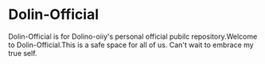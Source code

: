 # Dolin-Official
Dolin-Official is for Dolino-oiiy's personal official pubilc repository.Welcome to Dolin-Official.This is a safe space for all of us. Can't wait to embrace my true self.
